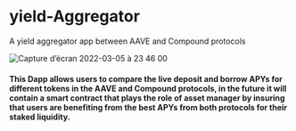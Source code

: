 # yield-Aggregator

A yield aggregator app between AAVE and Compound protocols

![Capture d’écran 2022-03-05 à 23 46 00](https://user-images.githubusercontent.com/83681204/156902471-1fc599a7-9e39-4c8f-8c6d-1b0026dd6f49.png)

<h4>
This Dapp allows users to compare the live deposit and borrow APYs for different tokens in the AAVE and Compound protocols, in the future it will contain a smart contract that plays the role of asset manager by insuring that users are benefiting from the best APYs from both protocols for their staked liquidity.
 
</h4>
